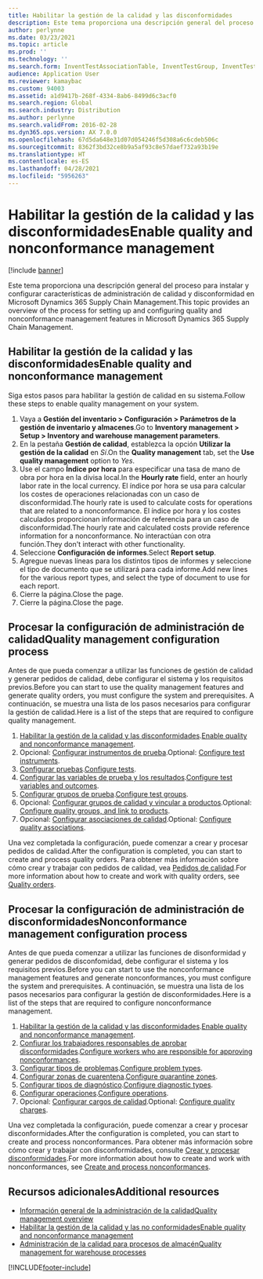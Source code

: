 ```yaml
---
title: Habilitar la gestión de la calidad y las disconformidades
description: Este tema proporciona una descripción general del proceso para instalar y configurar características de administración de calidad y disconformidad en Microsoft Dynamics 365 Supply Chain Management.
author: perlynne
ms.date: 03/23/2021
ms.topic: article
ms.prod: ''
ms.technology: ''
ms.search.form: InventTestAssociationTable, InventTestGroup, InventTestItemQualityGroup, InventTestTable, InventTestVariable, InventTestVariableOutcome, InventParameters, InventProblemType, InventProblemTypeSetup, InventQuarantineZone, InventTestDiagnosticType, InventTestReportSetup, SysUserManagement, InventTestRelatedOperations
audience: Application User
ms.reviewer: kamaybac
ms.custom: 94003
ms.assetid: a1d9417b-268f-4334-8ab6-8499d6c3acf0
ms.search.region: Global
ms.search.industry: Distribution
ms.author: perlynne
ms.search.validFrom: 2016-02-28
ms.dyn365.ops.version: AX 7.0.0
ms.openlocfilehash: 67d5da648e31d07d054246f5d308a6c6cdeb506c
ms.sourcegitcommit: 8362f3bd32ce8b9a5af93c8e57daef732a93b19e
ms.translationtype: HT
ms.contentlocale: es-ES
ms.lasthandoff: 04/28/2021
ms.locfileid: "5956263"
---
```

# <a name="enable-quality-and-nonconformance-management"></a><span data-ttu-id="c9efb-103">Habilitar la gestión de la calidad y las disconformidades</span><span class="sxs-lookup"><span data-stu-id="c9efb-103">Enable quality and nonconformance management</span></span>

[!include [banner](../includes/banner.md)]

<span data-ttu-id="c9efb-104">Este tema proporciona una descripción general del proceso para instalar y configurar características de administración de calidad y disconformidad en Microsoft Dynamics 365 Supply Chain Management.</span><span class="sxs-lookup"><span data-stu-id="c9efb-104">This topic provides an overview of the process for setting up and configuring quality and nonconformance management features in Microsoft Dynamics 365 Supply Chain Management.</span></span>

## <a name="enable-quality-and-nonconformance-management"></a><a name="enable-qm"></a><span data-ttu-id="c9efb-105">Habilitar la gestión de la calidad y las disconformidades</span><span class="sxs-lookup"><span data-stu-id="c9efb-105">Enable quality and nonconformance management</span></span>

<span data-ttu-id="c9efb-106">Siga estos pasos para habilitar la gestión de calidad en su sistema.</span><span class="sxs-lookup"><span data-stu-id="c9efb-106">Follow these steps to enable quality management on your system.</span></span>

1. <span data-ttu-id="c9efb-107">Vaya a **Gestión del inventario \> Configuración \> Parámetros de la gestión de inventario y almacenes**.</span><span class="sxs-lookup"><span data-stu-id="c9efb-107">Go to **Inventory management \> Setup \> Inventory and warehouse management parameters**.</span></span>
1. <span data-ttu-id="c9efb-108">En la pestaña **Gestión de calidad**, establezca la opción **Utilizar la gestión de la calidad** en *Sí*.</span><span class="sxs-lookup"><span data-stu-id="c9efb-108">On the **Quality management** tab, set the **Use quality management** option to *Yes*.</span></span>
1. <span data-ttu-id="c9efb-109">Use el campo **Índice por hora** para especificar una tasa de mano de obra por hora en la divisa local.</span><span class="sxs-lookup"><span data-stu-id="c9efb-109">In the **Hourly rate** field, enter an hourly labor rate in the local currency.</span></span> <span data-ttu-id="c9efb-110">El índice por hora se usa para calcular los costes de operaciones relacionadas con un caso de disconformidad.</span><span class="sxs-lookup"><span data-stu-id="c9efb-110">The hourly rate is used to calculate costs for operations that are related to a nonconformance.</span></span> <span data-ttu-id="c9efb-111">El índice por hora y los costes calculados proporcionan información de referencia para un caso de disconformidad.</span><span class="sxs-lookup"><span data-stu-id="c9efb-111">The hourly rate and calculated costs provide reference information for a nonconformance.</span></span> <span data-ttu-id="c9efb-112">No interactúan con otra función.</span><span class="sxs-lookup"><span data-stu-id="c9efb-112">They don't interact with other functionality.</span></span>
1. <span data-ttu-id="c9efb-113">Seleccione **Configuración de informes**.</span><span class="sxs-lookup"><span data-stu-id="c9efb-113">Select **Report setup**.</span></span>
1. <span data-ttu-id="c9efb-114">Agregue nuevas líneas para los distintos tipos de informes y seleccione el tipo de documento que se utilizará para cada informe.</span><span class="sxs-lookup"><span data-stu-id="c9efb-114">Add new lines for the various report types, and select the type of document to use for each report.</span></span>
1. <span data-ttu-id="c9efb-115">Cierre la página.</span><span class="sxs-lookup"><span data-stu-id="c9efb-115">Close the page.</span></span>
1. <span data-ttu-id="c9efb-116">Cierre la página.</span><span class="sxs-lookup"><span data-stu-id="c9efb-116">Close the page.</span></span>

## <a name="quality-management-configuration-process"></a><span data-ttu-id="c9efb-117">Procesar la configuración de administración de calidad</span><span class="sxs-lookup"><span data-stu-id="c9efb-117">Quality management configuration process</span></span>

<span data-ttu-id="c9efb-118">Antes de que pueda comenzar a utilizar las funciones de gestión de calidad y generar pedidos de calidad, debe configurar el sistema y los requisitos previos.</span><span class="sxs-lookup"><span data-stu-id="c9efb-118">Before you can start to use the quality management features and generate quality orders, you must configure the system and prerequisites.</span></span> <span data-ttu-id="c9efb-119">A continuación, se muestra una lista de los pasos necesarios para configurar la gestión de calidad.</span><span class="sxs-lookup"><span data-stu-id="c9efb-119">Here is a list of the steps that are required to configure quality management.</span></span>

1. <span data-ttu-id="c9efb-120">[Habilitar la gestión de la calidad y las disconformidades](#enable-qm).</span><span class="sxs-lookup"><span data-stu-id="c9efb-120">[Enable quality and nonconformance management](#enable-qm).</span></span>
1. <span data-ttu-id="c9efb-121">Opcional: [Configurar instrumentos de prueba](quality-test-instruments.md).</span><span class="sxs-lookup"><span data-stu-id="c9efb-121">Optional: [Configure test instruments](quality-test-instruments.md).</span></span>
1. <span data-ttu-id="c9efb-122">[Configurar pruebas](quality-tests.md).</span><span class="sxs-lookup"><span data-stu-id="c9efb-122">[Configure tests](quality-tests.md).</span></span>
1. <span data-ttu-id="c9efb-123">[Configurar las variables de prueba y los resultados](quality-test-variables.md).</span><span class="sxs-lookup"><span data-stu-id="c9efb-123">[Configure test variables and outcomes](quality-test-variables.md).</span></span>
1. <span data-ttu-id="c9efb-124">[Configurar grupos de prueba](quality-test-groups.md).</span><span class="sxs-lookup"><span data-stu-id="c9efb-124">[Configure test groups](quality-test-groups.md).</span></span>
1. <span data-ttu-id="c9efb-125">Opcional: [Configurar grupos de calidad y vincular a productos](quality-groups.md).</span><span class="sxs-lookup"><span data-stu-id="c9efb-125">Optional: [Configure quality groups, and link to products](quality-groups.md).</span></span>
1. <span data-ttu-id="c9efb-126">Opcional: [Configurar asociaciones de calidad](quality-associations.md).</span><span class="sxs-lookup"><span data-stu-id="c9efb-126">Optional: [Configure quality associations](quality-associations.md).</span></span>

<span data-ttu-id="c9efb-127">Una vez completada la configuración, puede comenzar a crear y procesar pedidos de calidad.</span><span class="sxs-lookup"><span data-stu-id="c9efb-127">After the configuration is completed, you can start to create and process quality orders.</span></span> <span data-ttu-id="c9efb-128">Para obtener más información sobre cómo crear y trabajar con pedidos de calidad, vea [Pedidos de calidad](quality-orders.md).</span><span class="sxs-lookup"><span data-stu-id="c9efb-128">For more information about how to create and work with quality orders, see [Quality orders](quality-orders.md).</span></span>

## <a name="nonconformance-management-configuration-process"></a><span data-ttu-id="c9efb-129">Procesar la configuración de administración de disconformidades</span><span class="sxs-lookup"><span data-stu-id="c9efb-129">Nonconformance management configuration process</span></span>

<span data-ttu-id="c9efb-130">Antes de que pueda comenzar a utilizar las funciones de disonformidad y generar pedidos de disconfomidad, debe configurar el sistema y los requisitos previos.</span><span class="sxs-lookup"><span data-stu-id="c9efb-130">Before you can start to use the nonconformance management features and generate nonconformances, you must configure the system and prerequisites.</span></span> <span data-ttu-id="c9efb-131">A continuación, se muestra una lista de los pasos necesarios para configurar la gestión de disconformidades.</span><span class="sxs-lookup"><span data-stu-id="c9efb-131">Here is a list of the steps that are required to configure nonconformance management.</span></span>

1. <span data-ttu-id="c9efb-132">[Habilitar la gestión de la calidad y las disconformidades](#enable-qm).</span><span class="sxs-lookup"><span data-stu-id="c9efb-132">[Enable quality and nonconformance management](#enable-qm).</span></span>
1. <span data-ttu-id="c9efb-133">[Confiurar los trabajadores responsables de aprobar disconformidades](quality-responsible-workers.md).</span><span class="sxs-lookup"><span data-stu-id="c9efb-133">[Configure workers who are responsible for approving nonconformances](quality-responsible-workers.md).</span></span>
1. <span data-ttu-id="c9efb-134">[Configurar tipos de problemas](quality-problem-types.md).</span><span class="sxs-lookup"><span data-stu-id="c9efb-134">[Configure problem types](quality-problem-types.md).</span></span>
1. <span data-ttu-id="c9efb-135">[Configurar zonas de cuarentena](quality-quarantine-zones.md).</span><span class="sxs-lookup"><span data-stu-id="c9efb-135">[Configure quarantine zones](quality-quarantine-zones.md).</span></span>
1. <span data-ttu-id="c9efb-136">[Configurar tipos de diagnóstico](quality-diagnostic-types.md).</span><span class="sxs-lookup"><span data-stu-id="c9efb-136">[Configure diagnostic types](quality-diagnostic-types.md).</span></span>
1. <span data-ttu-id="c9efb-137">[Configurar operaciones](quality-operations.md).</span><span class="sxs-lookup"><span data-stu-id="c9efb-137">[Configure operations](quality-operations.md).</span></span>
1. <span data-ttu-id="c9efb-138">Opcional: [Configurar cargos de calidad](quality-charges.md).</span><span class="sxs-lookup"><span data-stu-id="c9efb-138">Optional: [Configure quality charges](quality-charges.md).</span></span>

<span data-ttu-id="c9efb-139">Una vez completada la configuración, puede comenzar a crear y procesar disconformidades.</span><span class="sxs-lookup"><span data-stu-id="c9efb-139">After the configuration is completed, you can start to create and process nonconformances.</span></span> <span data-ttu-id="c9efb-140">Para obtener más información sobre cómo crear y trabajar con disconformidades, consulte [Crear y procesar disconformidades](tasks/create-process-non-conformance.md).</span><span class="sxs-lookup"><span data-stu-id="c9efb-140">For more information about how to create and work with nonconformances, see [Create and process nonconformances](tasks/create-process-non-conformance.md).</span></span>

## <a name="additional-resources"></a><span data-ttu-id="c9efb-141">Recursos adicionales</span><span class="sxs-lookup"><span data-stu-id="c9efb-141">Additional resources</span></span>

- [<span data-ttu-id="c9efb-142">Información general de la administración de la calidad</span><span class="sxs-lookup"><span data-stu-id="c9efb-142">Quality management overview</span></span>](quality-management-processes.md)
- [<span data-ttu-id="c9efb-143">Habilitar la gestión de la calidad y las no conformidades</span><span class="sxs-lookup"><span data-stu-id="c9efb-143">Enable quality and nonconformance management</span></span>](enable-quality-management.md)
- [<span data-ttu-id="c9efb-144">Administración de la calidad para procesos de almacén</span><span class="sxs-lookup"><span data-stu-id="c9efb-144">Quality management for warehouse processes</span></span>](quality-management-for-warehouses-processes.md)

[!INCLUDE[footer-include](../../includes/footer-banner.md)]
